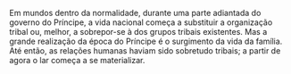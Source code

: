 ﻿Em mundos dentro da normalidade, durante uma parte adiantada do governo do Príncipe, a vida nacional começa a substituir a organização tribal ou, melhor, a sobrepor-se à dos grupos tribais existentes. Mas a grande realização da época do Príncipe é o surgimento da vida da família. Até então, as relações humanas haviam sido sobretudo tribais; a partir de agora o lar começa a se materializar.
